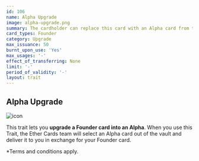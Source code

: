 ```yaml
---
id: 106
name: Alpha Upgrade
image: alpha-upgrade.png
summary: The cardholder can replace this card with an Alpha card from the Ether Cards vault, chosen by the Ether Cards team.
card_types: Founder
category: Upgrade
max_issuance: 50
burnt_upon_use: 'Yes'
max_usages: '-'
effect_of_transferring: None
limit: '-'
period_of_validity: '-'
layout: trait
---
```


## Alpha Upgrade

![icon](/assets/images/trait-icons/{{page.image}})

This trait lets you **upgrade a Founder card into an Alpha**. When you use this Trait, the Ether Cards team will select an Alpha card out of the vault and deliver it to you in exchange for your Founder card.

*Terms and conditions apply.


